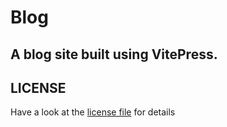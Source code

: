 # Blog
## A blog site built using VitePress.

## LICENSE 
Have a look at the [license file](./LICENSE) for details
